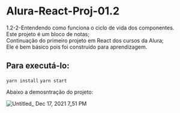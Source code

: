 # Alura-React-Proj-01.2
1.2-2-Entendendo como funciona o ciclo de vida dos componentes.\
Este projeto é um bloco de notas;\
Continuação do primeiro projeto em React dos cursos da Alura;\
Ele é bem básico pois foi construído para aprendizagem.

## Para executá-lo:

 `yarn install`
 `yarn start`

Abaixo a demosntração do projeto:

![Untitled_ Dec 17, 2021 7_51 PM](https://user-images.githubusercontent.com/49179422/146617882-6309a653-2fab-40fd-8d4c-7d2266e6364a.gif)
